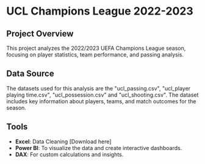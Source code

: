 # UCL Champions League 2022-2023

## Project Overview
This project analyzes the 2022/2023 UEFA Champions League season, focusing on player statistics, team performance, and passing analysis.

## Data Source
The datasets used for this analysis are the "ucl_passing.csv", "ucl_player playing time.csv", "ucl_possession.csv" and "ucl_shooting.csv". The dataset includes key information about players, teams, and match outcomes for the season.


## Tools
- **Excel**: Data Cleaning [Download here]
- **Power BI**: To visualize the data and create interactive dashboards.
- **DAX**: For custom calculations and insights.




